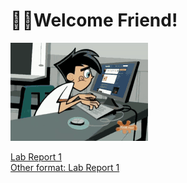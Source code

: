 # 👋🏾Welcome Friend!<br>

![Gif](gifForLab.gif)


[Lab Report 1](lab-report-1-week-2.html) <br> 
[Other format: Lab Report 1](https://ansarav.github.io/cse15l-lab-reports/lab-report-1-week-2.html)<br>
<Resized Gif src="gifForLab.gif" width="100" height="100">


